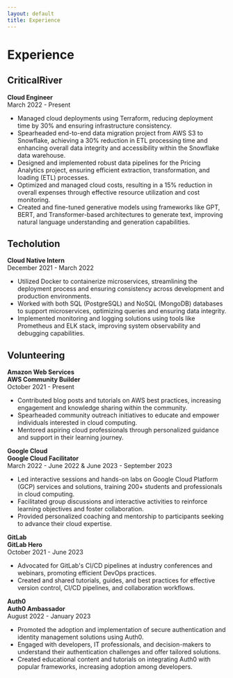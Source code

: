 ```yaml
---
layout: default
title: Experience
---
```


# Experience

## CriticalRiver
**Cloud Engineer**  
March 2022 - Present

- Managed cloud deployments using Terraform, reducing deployment time by 30% and ensuring infrastructure consistency.
- Spearheaded end-to-end data migration project from AWS S3 to Snowflake, achieving a 30% reduction in ETL processing time and enhancing overall data integrity and accessibility within the Snowflake data warehouse.
- Designed and implemented robust data pipelines for the Pricing Analytics project, ensuring efficient extraction, transformation, and loading (ETL) processes.
- Optimized and managed cloud costs, resulting in a 15% reduction in overall expenses through effective resource utilization and cost monitoring.
- Created and fine-tuned generative models using frameworks like GPT, BERT, and Transformer-based architectures to generate text, improving natural language understanding and generation capabilities.

## Techolution
**Cloud Native Intern**  
December 2021 - March 2022

- Utilized Docker to containerize microservices, streamlining the deployment process and ensuring consistency across development and production environments.
- Worked with both SQL (PostgreSQL) and NoSQL (MongoDB) databases to support microservices, optimizing queries and ensuring data integrity.
- Implemented monitoring and logging solutions using tools like Prometheus and ELK stack, improving system observability and debugging capabilities.


## Volunteering

**Amazon Web Services**  
**AWS Community Builder**  
October 2021 - Present

- Contributed blog posts and tutorials on AWS best practices, increasing engagement and knowledge sharing within the community.
- Spearheaded community outreach initiatives to educate and empower individuals interested in cloud computing.
- Mentored aspiring cloud professionals through personalized guidance and support in their learning journey.

**Google Cloud**  
**Google Cloud Facilitator**  
March 2022 - June 2022 &  June 2023 - September 2023

- Led interactive sessions and hands-on labs on Google Cloud Platform (GCP) services and solutions, training 200+ students and professionals in cloud computing.
- Facilitated group discussions and interactive activities to reinforce learning objectives and foster collaboration.
- Provided personalized coaching and mentorship to participants seeking to advance their cloud expertise.
  
**GitLab**  
**GitLab Hero**  
October 2021 - June 2023

- Advocated for GitLab's CI/CD pipelines at industry conferences and webinars, promoting efficient DevOps practices.
- Created and shared tutorials, guides, and best practices for effective version control, CI/CD pipelines, and collaboration workflows.

**Auth0**  
**Auth0 Ambassador**  
August 2022 - January 2023

- Promoted the adoption and implementation of secure authentication and identity management solutions using Auth0.
- Engaged with developers, IT professionals, and decision-makers to understand their authentication challenges and offer tailored solutions.
- Created educational content and tutorials on integrating Auth0 with popular frameworks, increasing adoption among developers.